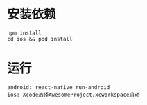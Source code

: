 # 安装依赖
    npm install
    cd ios && pod install 
# 运行
    android: react-native run-android
    ios: Xcode选择AwesomeProject.xcworkspace启动
